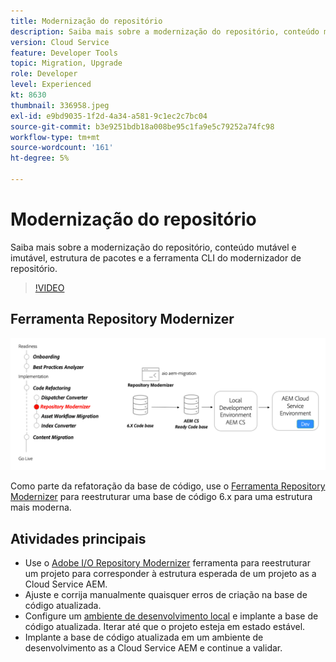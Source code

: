 ```yaml
---
title: Modernização do repositório
description: Saiba mais sobre a modernização do repositório, conteúdo mutável e imutável, estrutura de pacotes e a ferramenta CLI do modernizador de repositório.
version: Cloud Service
feature: Developer Tools
topic: Migration, Upgrade
role: Developer
level: Experienced
kt: 8630
thumbnail: 336958.jpeg
exl-id: e9bd9035-1f2d-4a34-a581-9c1ec2c7bc04
source-git-commit: b3e9251bdb18a008be95c1fa9e5c79252a74fc98
workflow-type: tm+mt
source-wordcount: '161'
ht-degree: 5%

---
```


# Modernização do repositório

Saiba mais sobre a modernização do repositório, conteúdo mutável e imutável, estrutura de pacotes e a ferramenta CLI do modernizador de repositório.

>[!VIDEO](https://video.tv.adobe.com/v/336958?quality=12&learn=on)

## Ferramenta Repository Modernizer

![Modernizador de repositório](./assets/repository-modernizer.png)

Como parte da refatoração da base de código, use o [Ferramenta Repository Modernizer](https://experienceleague.adobe.com/docs/experience-manager-cloud-service/moving/refactoring-tools/repo-modernizer.html) para reestruturar uma base de código 6.x para uma estrutura mais moderna.

## Atividades principais

* Use o [Adobe I/O Repository Modernizer](https://github.com/adobe/aio-cli-plugin-aem-cloud-service-migration#command-aio-aem-migrationrepository-modernizer) ferramenta para reestruturar um projeto para corresponder à estrutura esperada de um projeto as a Cloud Service AEM.
* Ajuste e corrija manualmente quaisquer erros de criação na base de código atualizada.
* Configure um [ambiente de desenvolvimento local](https://experienceleague.adobe.com/docs/experience-manager-learn/cloud-service/local-development-environment-set-up/overview.html?lang=pt-BR) e implante a base de código atualizada. Iterar até que o projeto esteja em estado estável.
* Implante a base de código atualizada em um ambiente de desenvolvimento as a Cloud Service AEM e continue a validar.
